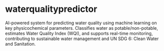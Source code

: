 # waterqualitypredictor
AI-powered system for predicting water quality using machine learning on key physicochemical parameters. Classifies water as potable/non-potable, estimates Water Quality Index (WQI), and supports real-time monitoring, contributing to sustainable water management and UN SDG 6: Clean Water and Sanitation.
